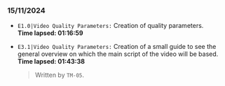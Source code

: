 ### 15/11/2024
- ``E1.0|Video Quality Parameters:`` Creation of quality parameters.  
**Time lapsed: 01:16:59**

- ``E3.1|Video Quality Parameters:`` Creation of a small guide to see the general overview on which the main script of the video will be based.   
**Time lapsed: 01:43:38**  

  >Written by `TM-05`.
